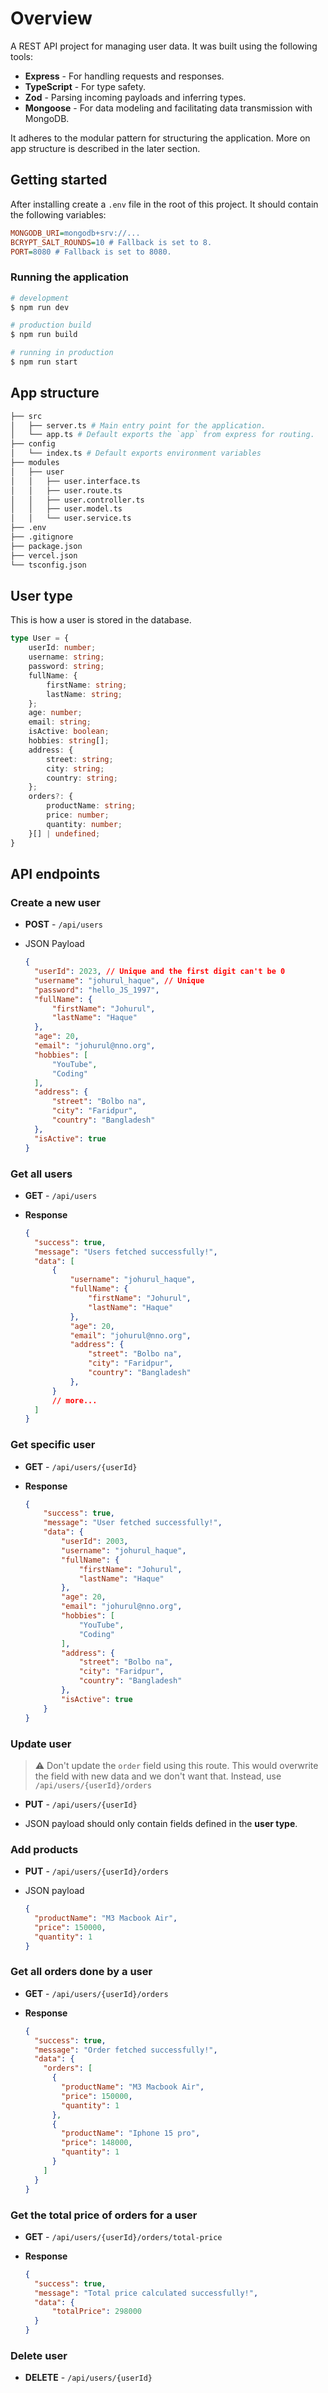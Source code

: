 # Overview
A REST API project for managing user data. It was built using the following tools:
- **Express** - For handling requests and responses.
- **TypeScript** - For type safety.
- **Zod** - Parsing incoming payloads and inferring types.
- **Mongoose** - For data modeling and facilitating data transmission with MongoDB.

It adheres to the modular pattern for structuring the application. More on app structure is described in the later section.

## Getting started
After installing create a `.env` file in the root of this project. It should contain the following variables:

```ini
MONGODB_URI=mongodb+srv://...
BCRYPT_SALT_ROUNDS=10 # Fallback is set to 8.
PORT=8080 # Fallback is set to 8080.
```

### Running the application
   ```bash
   # development
   $ npm run dev

   # production build
   $ npm run build

   # running in production
   $ npm run start
   ```

## App structure

```bash
├── src
│   ├── server.ts # Main entry point for the application.
│   └── app.ts # Default exports the `app` from express for routing.  
├── config
│   └── index.ts # Default exports environment variables
├── modules
│   ├── user
│   │   ├── user.interface.ts
│   │   ├── user.route.ts
│   │   ├── user.controller.ts
│   │   ├── user.model.ts
│   │   └── user.service.ts
├── .env
├── .gitignore
├── package.json
├── vercel.json
└── tsconfig.json
```

## User type
This is how a user is stored in the database.

```ts
type User = {
    userId: number;
    username: string;
    password: string;
    fullName: {
        firstName: string;
        lastName: string;
    };
    age: number;
    email: string;
    isActive: boolean;
    hobbies: string[];
    address: {
        street: string;
        city: string;
        country: string;
    };
    orders?: {
        productName: string;
        price: number;
        quantity: number;
    }[] | undefined;
}
```

## API endpoints

### Create a new user
- **POST** - `/api/users`
- JSON Payload
  
  ```json
  {
    "userId": 2023, // Unique and the first digit can't be 0
    "username": "johurul_haque", // Unique
    "password": "hello_JS_1997",
    "fullName": {
        "firstName": "Johurul",
        "lastName": "Haque"
    },
    "age": 20,
    "email": "johurul@nno.org",
    "hobbies": [
        "YouTube",
        "Coding"
    ],
    "address": {
        "street": "Bolbo na",
        "city": "Faridpur",
        "country": "Bangladesh"
    },
    "isActive": true
  } 
  ```
### Get all users
- **GET** - `/api/users`
- **Response**
  
  ```json
  {
    "success": true,
    "message": "Users fetched successfully!",
    "data": [
        {
            "username": "johurul_haque",
            "fullName": {
                "firstName": "Johurul",
                "lastName": "Haque"
            },
            "age": 20,
            "email": "johurul@nno.org",
            "address": {
                "street": "Bolbo na",
                "city": "Faridpur",
                "country": "Bangladesh"
            },
        } 
        // more...
    ]
  }
  ```

### Get specific user
- **GET** - `/api/users/{userId}`
- **Response** 
  
    ```json
    {
        "success": true,
        "message": "User fetched successfully!",
        "data": {
            "userId": 2003,
            "username": "johurul_haque",
            "fullName": {
                "firstName": "Johurul",
                "lastName": "Haque"
            },
            "age": 20,
            "email": "johurul@nno.org",
            "hobbies": [
                "YouTube",
                "Coding"
            ],
            "address": {
                "street": "Bolbo na",
                "city": "Faridpur",
                "country": "Bangladesh"
            },
            "isActive": true
        }
    }
    ```

### Update user
> ⚠️ Don't update the `order` field using this route. This would overwrite the field with new data and we don't want that. Instead, use `/api/users/{userId}/orders`

- **PUT** - `/api/users/{userId}`

- JSON payload should only contain fields defined in the **user type**.

### Add products
- **PUT** - `/api/users/{userId}/orders`
- JSON payload
  
  ```json
  {
    "productName": "M3 Macbook Air",
    "price": 150000,
    "quantity": 1
  }
  ```
### Get all orders done by a user
- **GET** - `/api/users/{userId}/orders`
- **Response**
  
  ```json
  {
    "success": true,
    "message": "Order fetched successfully!",
    "data": {
      "orders": [
        {
          "productName": "M3 Macbook Air",
          "price": 150000,
          "quantity": 1
        },
        {
          "productName": "Iphone 15 pro",
          "price": 148000,
          "quantity": 1
        }
      ]
    }
  }
  ```

### Get the total price of orders for a user
- **GET** - `/api/users/{userId}/orders/total-price`
- **Response**
  
  ```json
  {
    "success": true,
    "message": "Total price calculated successfully!",
    "data": {
        "totalPrice": 298000
    }
  }
  ```

### Delete user
- **DELETE** - `/api/users/{userId}`

